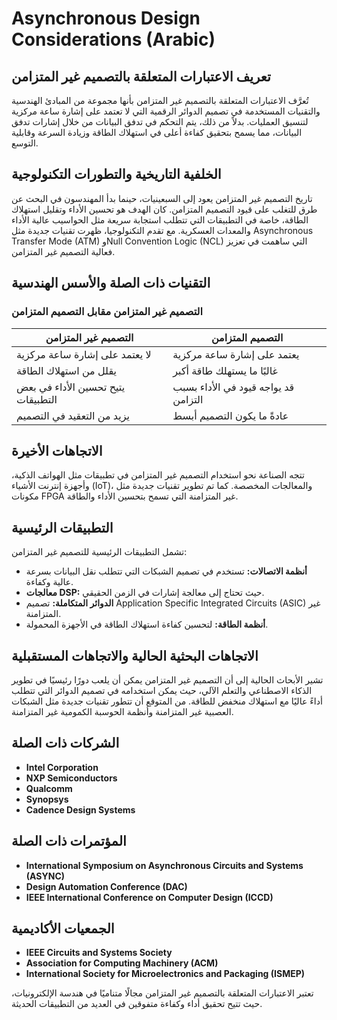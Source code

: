 # Asynchronous Design Considerations (Arabic)

## تعريف الاعتبارات المتعلقة بالتصميم غير المتزامن

تُعرَّف الاعتبارات المتعلقة بالتصميم غير المتزامن بأنها مجموعة من المبادئ الهندسية والتقنيات المستخدمة في تصميم الدوائر الرقمية التي لا تعتمد على إشارة ساعة مركزية لتنسيق العمليات. بدلاً من ذلك، يتم التحكم في تدفق البيانات من خلال إشارات تدفق البيانات، مما يسمح بتحقيق كفاءة أعلى في استهلاك الطاقة وزيادة السرعة وقابلية التوسع.

## الخلفية التاريخية والتطورات التكنولوجية

تاريخ التصميم غير المتزامن يعود إلى السبعينيات، حينما بدأ المهندسون في البحث عن طرق للتغلب على قيود التصميم المتزامن. كان الهدف هو تحسين الأداء وتقليل استهلاك الطاقة، خاصة في التطبيقات التي تتطلب استجابة سريعة مثل الحواسيب عالية الأداء والمعدات العسكرية. مع تقدم التكنولوجيا، ظهرت تقنيات جديدة مثل Asynchronous Transfer Mode (ATM) وNull Convention Logic (NCL) التي ساهمت في تعزيز فعالية التصميم غير المتزامن.

## التقنيات ذات الصلة والأسس الهندسية

### التصميم غير المتزامن مقابل التصميم المتزامن

| **التصميم غير المتزامن** | **التصميم المتزامن** |
|-----------------------------|------------------------|
| لا يعتمد على إشارة ساعة مركزية | يعتمد على إشارة ساعة مركزية |
| يقلل من استهلاك الطاقة | غالبًا ما يستهلك طاقة أكبر |
| يتيح تحسين الأداء في بعض التطبيقات | قد يواجه قيود في الأداء بسبب التزامن |
| يزيد من التعقيد في التصميم | عادةً ما يكون التصميم أبسط |

## الاتجاهات الأخيرة

تتجه الصناعة نحو استخدام التصميم غير المتزامن في تطبيقات مثل الهواتف الذكية، وأجهزة إنترنت الأشياء (IoT)، والمعالجات المخصصة. كما تم تطوير تقنيات جديدة مثل مكونات FPGA غير المتزامنة التي تسمح بتحسين الأداء والطاقة.

## التطبيقات الرئيسية

تشمل التطبيقات الرئيسية للتصميم غير المتزامن:

- **أنظمة الاتصالات:** تستخدم في تصميم الشبكات التي تتطلب نقل البيانات بسرعة عالية وكفاءة.
- **معالجات DSP:** حيث تحتاج إلى معالجة إشارات في الزمن الحقيقي.
- **الدوائر المتكاملة:** تصميم Application Specific Integrated Circuits (ASIC) غير المتزامنة.
- **أنظمة الطاقة:** لتحسين كفاءة استهلاك الطاقة في الأجهزة المحمولة.

## الاتجاهات البحثية الحالية والاتجاهات المستقبلية

تشير الأبحاث الحالية إلى أن التصميم غير المتزامن يمكن أن يلعب دورًا رئيسيًا في تطوير الذكاء الاصطناعي والتعلم الآلي، حيث يمكن استخدامه في تصميم الدوائر التي تتطلب أداءً عاليًا مع استهلاك منخفض للطاقة. من المتوقع أن تتطور تقنيات جديدة مثل الشبكات العصبية غير المتزامنة وأنظمة الحوسبة الكمومية غير المتزامنة.

## الشركات ذات الصلة

- **Intel Corporation**
- **NXP Semiconductors**
- **Qualcomm**
- **Synopsys**
- **Cadence Design Systems**

## المؤتمرات ذات الصلة

- **International Symposium on Asynchronous Circuits and Systems (ASYNC)**
- **Design Automation Conference (DAC)**
- **IEEE International Conference on Computer Design (ICCD)**

## الجمعيات الأكاديمية

- **IEEE Circuits and Systems Society**
- **Association for Computing Machinery (ACM)**
- **International Society for Microelectronics and Packaging (ISMEP)**

تعتبر الاعتبارات المتعلقة بالتصميم غير المتزامن مجالًا متناميًا في هندسة الإلكترونيات، حيث تتيح تحقيق أداء وكفاءة متفوقين في العديد من التطبيقات الحديثة.